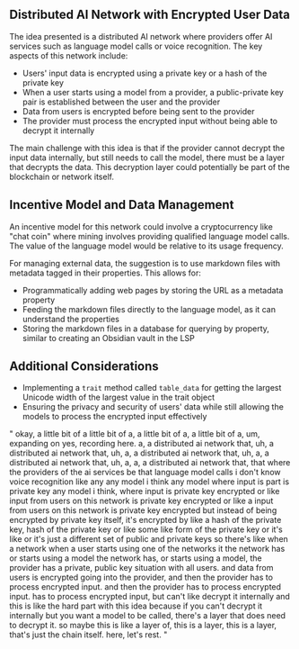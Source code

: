 ## Distributed AI Network with Encrypted User Data

The idea presented is a distributed AI network where providers offer AI services such as language model calls or voice recognition. The key aspects of this network include:

- Users' input data is encrypted using a private key or a hash of the private key
- When a user starts using a model from a provider, a public-private key pair is established between the user and the provider
- Data from users is encrypted before being sent to the provider
- The provider must process the encrypted input without being able to decrypt it internally

The main challenge with this idea is that if the provider cannot decrypt the input data internally, but still needs to call the model, there must be a layer that decrypts the data. This decryption layer could potentially be part of the blockchain or network itself.

## Incentive Model and Data Management

An incentive model for this network could involve a cryptocurrency like "chat coin" where mining involves providing qualified language model calls. The value of the language model would be relative to its usage frequency.

For managing external data, the suggestion is to use markdown files with metadata tagged in their properties. This allows for:

- Programmatically adding web pages by storing the URL as a metadata property
- Feeding the markdown files directly to the language model, as it can understand the properties
- Storing the markdown files in a database for querying by property, similar to creating an Obsidian vault in the LSP

## Additional Considerations

- Implementing a `trait` method called `table_data` for getting the largest Unicode width of the largest value in the trait object
- Ensuring the privacy and security of users' data while still allowing the models to process the encrypted input effectively

" okay, a little bit of a little bit of a, a little bit of a, a little bit of a, um, expanding on yes, recording here. a, a distributed ai network that, uh, a distributed ai network that, uh, a, a distributed ai network that, uh, a, a distributed ai network that, uh, a, a, a distributed ai network that, that where the providers of the ai services be that language model calls i don't know voice recognition like any any model i think any model where input is part is private key any model i think, where input is private key encrypted or like input from users on this network is private key encrypted or like a input from users on this network is private key encrypted but instead of being encrypted by private key itself, it's encrypted by like a hash of the private key, hash of the private key or like some like form of the private key or it's like or it's just a different set of public and private keys so there's like when a network when a user starts using one of the networks it the network has or starts using a model the network has, or starts using a model, the provider has a private, public key situation with all users. and data from users is encrypted going into the provider, and then the provider has to process encrypted input. and then the provider has to process encrypted input. has to process encrypted input, but can't like decrypt it internally and this is like the hard part with this idea because if you can't decrypt it internally but you want a model to be called, there's a layer that does need to decrypt it. so maybe this is like a layer of, this is a layer, this is a layer, that's just the chain itself. here, let's rest. "